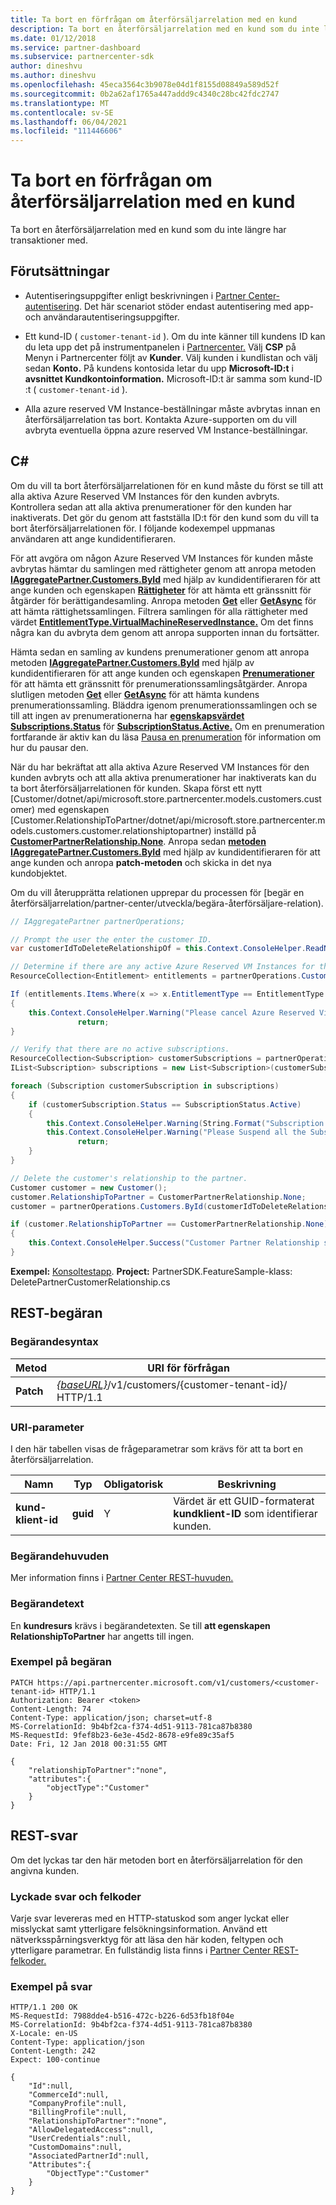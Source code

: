 ```yaml
---
title: Ta bort en förfrågan om återförsäljarrelation med en kund
description: Ta bort en återförsäljarrelation med en kund som du inte längre har transaktioner med.
ms.date: 01/12/2018
ms.service: partner-dashboard
ms.subservice: partnercenter-sdk
author: dineshvu
ms.author: dineshvu
ms.openlocfilehash: 45eca3564c3b9078e04d1f8155d08849a589d52f
ms.sourcegitcommit: 0b2a62af1765a447addd9c4340c28bc42fdc2747
ms.translationtype: MT
ms.contentlocale: sv-SE
ms.lasthandoff: 06/04/2021
ms.locfileid: "111446606"
---
```

# <a name="remove-a-reseller-relationship-with-a-customer"></a>Ta bort en förfrågan om återförsäljarrelation med en kund

Ta bort en återförsäljarrelation med en kund som du inte längre har transaktioner med.

## <a name="prerequisites"></a>Förutsättningar

- Autentiseringsuppgifter enligt beskrivningen i [Partner Center-autentisering](partner-center-authentication.md). Det här scenariot stöder endast autentisering med app- och användarautentiseringsuppgifter.

- Ett kund-ID ( `customer-tenant-id` ). Om du inte känner till kundens ID kan du leta upp det på instrumentpanelen i [Partnercenter.](https://partner.microsoft.com/dashboard) Välj **CSP** på Menyn i Partnercenter följt av **Kunder**. Välj kunden i kundlistan och välj sedan **Konto.** På kundens kontosida letar du upp **Microsoft-ID:t** i **avsnittet Kundkontoinformation.** Microsoft-ID:t är samma som kund-ID :t ( `customer-tenant-id` ).

- Alla azure reserved VM Instance-beställningar måste avbrytas innan en återförsäljarrelation tas bort. Kontakta Azure-supporten om du vill avbryta eventuella öppna azure reserved VM Instance-beställningar.

## <a name="c"></a>C\#

Om du vill ta bort återförsäljarrelationen för en kund måste du först se till att alla aktiva Azure Reserved VM Instances för den kunden avbryts. Kontrollera sedan att alla aktiva prenumerationer för den kunden har inaktiverats. Det gör du genom att fastställa ID:t för den kund som du vill ta bort återförsäljarrelationen för. I följande kodexempel uppmanas användaren att ange kundidentifieraren.

För att avgöra om någon Azure Reserved VM Instances för kunden måste avbrytas hämtar du samlingen med rättigheter genom att anropa metoden [**IAggregatePartner.Customers.ById**](/dotnet/api/microsoft.store.partnercenter.customers.icustomercollection.byid) med hjälp av kundidentifieraren för att ange kunden och egenskapen [**Rättigheter**](/dotnet/api/microsoft.store.partnercenter.customers.icustomer.subscriptions) för att hämta ett gränssnitt för åtgärder för berättigandesamling. Anropa metoden [**Get**](/dotnet/api/microsoft.store.partnercenter.subscriptions.isubscriptioncollection.get) eller [**GetAsync**](/dotnet/api/microsoft.store.partnercenter.subscriptions.isubscriptioncollection.getasync) för att hämta rättighetssamlingen. Filtrera samlingen för alla rättigheter med värdet [**EntitlementType.VirtualMachineReservedInstance.**](entitlement-resources.md#entitlementtype) Om det finns några kan du avbryta dem genom att anropa supporten innan du fortsätter. [](entitlement-resources.md#entitlementtype)

Hämta sedan en samling av kundens prenumerationer genom att anropa metoden [**IAggregatePartner.Customers.ById**](/dotnet/api/microsoft.store.partnercenter.customers.icustomercollection.byid) med hjälp av kundidentifieraren för att ange kunden och egenskapen [**Prenumerationer**](/dotnet/api/microsoft.store.partnercenter.customers.icustomer.subscriptions) för att hämta ett gränssnitt för prenumerationssamlingsåtgärder. Anropa slutligen metoden [**Get**](/dotnet/api/microsoft.store.partnercenter.subscriptions.isubscriptioncollection.get) eller [**GetAsync**](/dotnet/api/microsoft.store.partnercenter.subscriptions.isubscriptioncollection.getasync) för att hämta kundens prenumerationssamling. Bläddra igenom prenumerationssamlingen och se till att ingen av prenumerationerna har [**egenskapsvärdet Subscriptions.Status**](/dotnet/api/microsoft.store.partnercenter.models.subscriptions.subscription.status) för [**SubscriptionStatus.Active.**](/dotnet/api/microsoft.store.partnercenter.models.subscriptions.subscriptionstatus) Om en prenumeration fortfarande är aktiv kan du läsa [Pausa en prenumeration](suspend-a-subscription.md) för information om hur du pausar den.

När du har bekräftat att alla aktiva Azure Reserved VM Instances för den kunden avbryts och att alla aktiva prenumerationer har inaktiverats kan du ta bort återförsäljarrelationen för kunden. Skapa först ett nytt [Customer/dotnet/api/microsoft.store.partnercenter.models.customers.customer) med egenskapen [Customer.RelationshipToPartner/dotnet/api/microsoft.store.partnercenter.models.customers.customer.relationshiptopartner) inställd på [**CustomerPartnerRelationship.None**](/dotnet/api/microsoft.store.partnercenter.models.customers.customerpartnerrelationship). Anropa sedan [**metoden IAggregatePartner.Customers.ById**](/dotnet/api/microsoft.store.partnercenter.customers.icustomercollection.byid) med hjälp av kundidentifieraren för att ange kunden och anropa **patch-metoden** och skicka in det nya kundobjektet.

Om du vill återupprätta relationen upprepar du processen för [begär en återförsäljarrelation/partner-center/utveckla/begära-återförsäljare-relation).

``` csharp
// IAggregatePartner partnerOperations;

// Prompt the user the enter the customer ID.
var customerIdToDeleteRelationshipOf = this.Context.ConsoleHelper.ReadNonEmptyString("Please enter the ID of the customer you want to delete the relationship with", "The customer ID can't be empty");

// Determine if there are any active Azure Reserved VM Instances for this customer.
ResourceCollection<Entitlement> entitlements = partnerOperations.Customers.ById(customerIdToDeleteRelationshipOf).Entitlements.Get();

If (entitlements.Items.Where(x => x.EntitlementType == EntitlementType.VirtualMachineReservedInstance).Any())
{
    this.Context.ConsoleHelper.Warning("Please cancel Azure Reserved Virtual Machine Instance orders through support and try again. Aborting the delete customer relationship operation");
               return;
}

// Verify that there are no active subscriptions.
ResourceCollection<Subscription> customerSubscriptions = partnerOperations.Customers.ById(customerIdToDeleteRelationshipOf).Subscriptions.Get();
IList<Subscription> subscriptions = new List<Subscription>(customerSubscriptions.Items);

foreach (Subscription customerSubscription in subscriptions)
{
    if (customerSubscription.Status == SubscriptionStatus.Active)
    {
        this.Context.ConsoleHelper.Warning(String.Format("Subscription with ID :{0}  OfferName: {1} cannot be in active state, ", customerSubscription.Id, customerSubscription.OfferName));
        this.Context.ConsoleHelper.Warning("Please Suspend all the Subscriptions and try again. Aborting the delete customer relationship operation");
               return;
    }
}

// Delete the customer's relationship to the partner.
Customer customer = new Customer();
customer.RelationshipToPartner = CustomerPartnerRelationship.None;
customer = partnerOperations.Customers.ById(customerIdToDeleteRelationshipOf).Patch(customer);

if (customer.RelationshipToPartner == CustomerPartnerRelationship.None)
{
    this.Context.ConsoleHelper.Success("Customer Partner Relationship successfully deleted");
}
```

**Exempel:** [Konsoltestapp](console-test-app.md). **Project:** PartnerSDK.FeatureSample-klass: DeletePartnerCustomerRelationship.cs 

## <a name="rest-request"></a>REST-begäran

### <a name="request-syntax"></a>Begärandesyntax

| Metod     | URI för förfrågan                                                                                                                           |
|------------|---------------------------------------------------------------------------------------------------------------------------------------|
| **Patch**  | [*{baseURL}*](partner-center-rest-urls.md)/v1/customers/{customer-tenant-id}/ HTTP/1.1 |

### <a name="uri-parameter"></a>URI-parameter

I den här tabellen visas de frågeparametrar som krävs för att ta bort en återförsäljarrelation.

| Namn                   | Typ     | Obligatorisk | Beskrivning                                                                        |
|------------------------|----------|----------|------------------------------------------------------------------------------------|
| **kund-klient-id** | **guid** | Y        | Värdet är ett GUID-formaterat **kundklient-ID** som identifierar kunden. |

### <a name="request-headers"></a>Begärandehuvuden

Mer information finns i [Partner Center REST-huvuden.](headers.md)

### <a name="request-body"></a>Begärandetext

En **kundresurs** krävs i begärandetexten. Se till **att egenskapen RelationshipToPartner** har angetts till ingen.

### <a name="request-example"></a>Exempel på begäran

```http
PATCH https://api.partnercenter.microsoft.com/v1/customers/<customer-tenant-id> HTTP/1.1
Authorization: Bearer <token>
Content-Length: 74
Content-Type: application/json; charset=utf-8
MS-CorrelationId: 9b4bf2ca-f374-4d51-9113-781ca87b8380
MS-RequestId: 9fef8b23-6e3e-45d2-8678-e9fe89c35af5
Date: Fri, 12 Jan 2018 00:31:55 GMT

{
    "relationshipToPartner":"none",
    "attributes":{
        "objectType":"Customer"
    }
}
```

## <a name="rest-response"></a>REST-svar

Om det lyckas tar den här metoden bort en återförsäljarrelation för den angivna kunden.

### <a name="response-success-and-error-codes"></a>Lyckade svar och felkoder

Varje svar levereras med en HTTP-statuskod som anger lyckat eller misslyckat samt ytterligare felsökningsinformation. Använd ett nätverksspårningsverktyg för att läsa den här koden, feltypen och ytterligare parametrar. En fullständig lista finns i [Partner Center REST-felkoder.](error-codes.md)

### <a name="response-example"></a>Exempel på svar

```http
HTTP/1.1 200 OK
MS-RequestId: 7988dde4-b516-472c-b226-6d53fb18f04e
MS-CorrelationId: 9b4bf2ca-f374-4d51-9113-781ca87b8380
X-Locale: en-US
Content-Type: application/json
Content-Length: 242
Expect: 100-continue

{
    "Id":null,
    "CommerceId":null,
    "CompanyProfile":null,
    "BillingProfile":null,
    "RelationshipToPartner":"none",
    "AllowDelegatedAccess":null,
    "UserCredentials":null,
    "CustomDomains":null,
    "AssociatedPartnerId":null,
    "Attributes":{
        "ObjectType":"Customer"
    }
}
```
